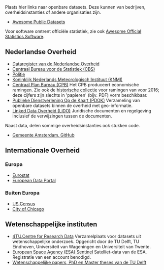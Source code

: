 Plaats hier links naar openbare datasets. Deze kunnen van bedrijven, overheidsinstanties of andere organisaties zijn.

* [Awesome Public Datasets](https://github.com/awesomedata/awesome-public-datasets) 

Voor software omtrent officiële statistiek, zie ook [Awesome Official Statistics Software](https://github.com/SNStatComp/awesome-official-statistics-software).

## Nederlandse Overheid

* [Dataregister van de Nederlandse Overheid](https://data.overheid.nl/)
* [Centraal Bureau voor de Statistiek (CBS)](https://opendata.cbs.nl/statline/portal.html?_la=nl&_catalog=CBS)
* [Politie](https://data.politie.nl/#/Politie/nl/)
* [Koninklijk Nederlands Meteorologisch Instituut (KNMI)](https://data.knmi.nl/datasets)
* [Centraal Plan Bureau (CPB)](https://www.cpb.nl/ramingsdata) Het CPB produceert economische ramingen. Zie ook de [historische collectie](https://cpb.contentdm.oclc.org/digital/) voor ramingen van voor 2016; deze cijfers zijn slechts in 'papieren' (bijv. PDF) vorm beschikbaar.
* [Publieke Dienstverlening Op de Kaart (PDOK)](https://www.pdok.nl/datasets) Verzameling van openbare datasets binnen de overheid met geo-informatie.
* [Linked Data Overheid (LiDO)](https://linkeddata.overheid.nl/front/portal/) Juridische documenten en regelgeving inclusief de verwijzingen tussen de documenten.

Naast data, delen sommige overheidsinstanties ook stukken code.
* [Gemeente Amsterdam, GitHub](https://github.com/Amsterdam)

## Internationale Overheid
### Europa
* [Eurostat](https://ec.europa.eu/eurostat/data/database)
* [European Data Portal](https://www.europeandataportal.eu/nl)
### Buiten Europa
* [US Census](https://data.census.gov/cedsci/?intcmp=aff_cedsci_banner)
* [City of Chicago](https://data.cityofchicago.org/)

## Wetenschappelijke instituten

* [4TU.Centre for Research Data](https://data.4tu.nl/repository/) Verzamelplaats voor datasets uit wetenschappelijke onderzoek. Opgericht door de TU Delft, TU Eindhoven, Universiteit van Wageningen en Universiteit van Twente.
* [European Space Agency (ESA) Sentinel](https://scihub.copernicus.eu/dhus/#/home) Satelliet-data van de ESA. Registratie van een account benodigd. 
* [Wetenschappelijke papers, PhD en Master theses van de TU Delft](https://repository.tudelft.nl/)